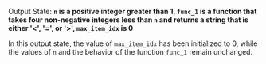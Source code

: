 Output State: **`n` is a positive integer greater than 1, `func_1` is a function that takes four non-negative integers less than `n` and returns a string that is either '<', '=', or '>', `max_item_idx` is 0**

In this output state, the value of `max_item_idx` has been initialized to 0, while the values of `n` and the behavior of the function `func_1` remain unchanged.